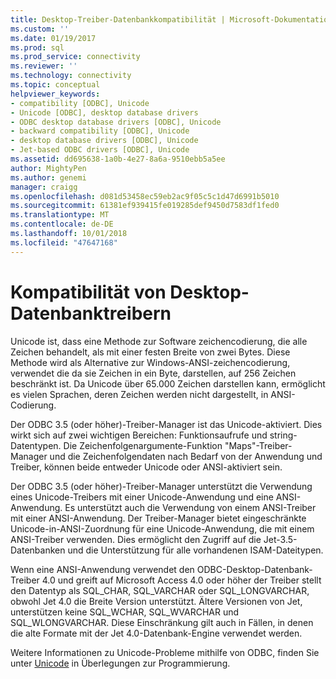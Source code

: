 ```yaml
---
title: Desktop-Treiber-Datenbankkompatibilität | Microsoft-Dokumentation
ms.custom: ''
ms.date: 01/19/2017
ms.prod: sql
ms.prod_service: connectivity
ms.reviewer: ''
ms.technology: connectivity
ms.topic: conceptual
helpviewer_keywords:
- compatibility [ODBC], Unicode
- Unicode [ODBC], desktop database drivers
- ODBC desktop database drivers [ODBC], Unicode
- backward compatibility [ODBC], Unicode
- desktop database drivers [ODBC], Unicode
- Jet-based ODBC drivers [ODBC], Unicode
ms.assetid: dd695638-1a0b-4e27-8a6a-9510ebb5a5ee
author: MightyPen
ms.author: genemi
manager: craigg
ms.openlocfilehash: d081d53458ec59eb2ac9f05c5c1d47d6991b5010
ms.sourcegitcommit: 61381ef939415fe019285def9450d7583df1fed0
ms.translationtype: MT
ms.contentlocale: de-DE
ms.lasthandoff: 10/01/2018
ms.locfileid: "47647168"
---
```

# <a name="desktop-database-driver-compatibility"></a>Kompatibilität von Desktop-Datenbanktreibern
Unicode ist, dass eine Methode zur Software zeichencodierung, die alle Zeichen behandelt, als mit einer festen Breite von zwei Bytes. Diese Methode wird als Alternative zur Windows-ANSI-zeichencodierung, verwendet die da sie Zeichen in ein Byte, darstellen, auf 256 Zeichen beschränkt ist. Da Unicode über 65.000 Zeichen darstellen kann, ermöglicht es vielen Sprachen, deren Zeichen werden nicht dargestellt, in ANSI-Codierung.  
  
 Der ODBC 3.5 (oder höher)-Treiber-Manager ist das Unicode-aktiviert. Dies wirkt sich auf zwei wichtigen Bereichen: Funktionsaufrufe und string-Datentypen. Die Zeichenfolgenargumente-Funktion "Maps"-Treiber-Manager und die Zeichenfolgendaten nach Bedarf von der Anwendung und Treiber, können beide entweder Unicode oder ANSI-aktiviert sein.  
  
 Der ODBC 3.5 (oder höher)-Treiber-Manager unterstützt die Verwendung eines Unicode-Treibers mit einer Unicode-Anwendung und eine ANSI-Anwendung. Es unterstützt auch die Verwendung von einem ANSI-Treiber mit einer ANSI-Anwendung. Der Treiber-Manager bietet eingeschränkte Unicode-in-ANSI-Zuordnung für eine Unicode-Anwendung, die mit einem ANSI-Treiber verwenden. Dies ermöglicht den Zugriff auf die Jet-3.5-Datenbanken und die Unterstützung für alle vorhandenen ISAM-Dateitypen.  
  
 Wenn eine ANSI-Anwendung verwendet den ODBC-Desktop-Datenbank-Treiber 4.0 und greift auf Microsoft Access 4.0 oder höher der Treiber stellt den Datentyp als SQL_CHAR, SQL_VARCHAR oder SQL_LONGVARCHAR, obwohl Jet 4.0 die Breite Version unterstützt. Ältere Versionen von Jet, unterstützen keine SQL_WCHAR, SQL_WVARCHAR und SQL_WLONGVARCHAR. Diese Einschränkung gilt auch in Fällen, in denen die alte Formate mit der Jet 4.0-Datenbank-Engine verwendet werden.  
  
 Weitere Informationen zu Unicode-Probleme mithilfe von ODBC, finden Sie unter [Unicode](../../odbc/reference/develop-app/unicode.md) in Überlegungen zur Programmierung.
